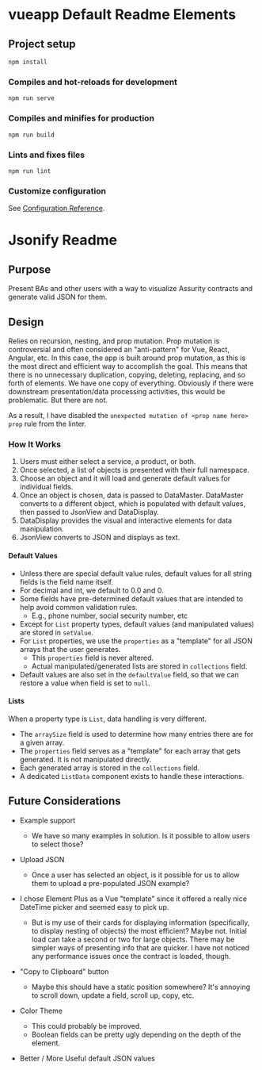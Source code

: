 # vueapp Default Readme Elements

## Project setup
```
npm install
```

### Compiles and hot-reloads for development
```
npm run serve
```

### Compiles and minifies for production
```
npm run build
```

### Lints and fixes files
```
npm run lint
```

### Customize configuration
See [Configuration Reference](https://cli.vuejs.org/config/).

# Jsonify Readme

## Purpose
Present BAs and other users with a way to visualize Assurity contracts and generate valid JSON for them.

## Design
Relies on recursion, nesting, and prop mutation. Prop mutation is controversial and often considered an "anti-pattern"
for Vue, React, Angular, etc. In this case, the app is built around prop mutation, as this is the most direct and efficient way
to accomplish the goal. This means that there is no unnecessary duplication, copying, deleting, replacing, and so forth of 
elements. We have one copy of everything. Obviously if there were downstream presentation/data processing activities, this would
be problematic. But there are not.

As a result, I have disabled the `unexpected mutation of <prop name here> prop` rule from the linter.

### How It Works
1. Users must either select a service, a product, or both.
2. Once selected, a list of objects is presented with their full namespace.
3. Choose an object and it will load and generate default values for individual fields.
4. Once an object is chosen, data is passed to DataMaster. DataMaster converts to a different object, which is populated with default values, then passed to JsonView and DataDisplay.
5. DataDisplay provides the visual and interactive elements for data manipulation.
6. JsonView converts to JSON and displays as text.

#### Default Values
- Unless there are special default value rules, default values for all string fields is the field name itself.
- For decimal and int, we default to 0.0 and 0.
- Some fields have pre-determined default values that are intended to help avoid common validation rules.
    - E.g., phone number, social security number, etc
- Except for `List` property types, default values (and manipulated values) are stored in `setValue`.
- For `List` properties, we use the `properties` as a "template" for all JSON arrays that the user generates.
    - This `properties` field is never altered.
    - Actual manipulated/generated lists are stored in `collections` field.
- Default values are also set in the `defaultValue` field, so that we can restore a value when field is set to `null`.

#### Lists
When a property type is `List`, data handling is very different.
- The `arraySize` field is used to determine how many entries there are for a given array.
- The `properties` field serves as a "template" for each array that gets generated. It is not manipulated directly.
- Each generated array is stored in the `collections` field.
- A dedicated `ListData` component exists to handle these interactions.

## Future Considerations
- Example support
    - We have so many examples in solution. Is it possible to allow users to select those?

- Upload JSON
    - Once a user has selected an object, is it possible for us to allow them to upload a pre-populated JSON example?

- I chose Element Plus as a Vue "template" since it offered a really nice DateTime picker and seemed easy to pick up. 
    - But is my use of their cards for displaying information (specifically, to display nesting of objects) the most efficient?
Maybe not. Initial load can take a second or two for large objects. There may be simpler ways of presenting info that are
quicker. I have not noticed any performance issues once the contract is loaded, though.

- "Copy to Clipboard" button
    - Maybe this should have a static position somewhere? It's annoying to scroll down, update a field, scroll up, copy, etc.

- Color Theme
    - This could probably be improved.
    - Boolean fields can be pretty ugly depending on the depth of the element.

- Better / More Useful default JSON values
